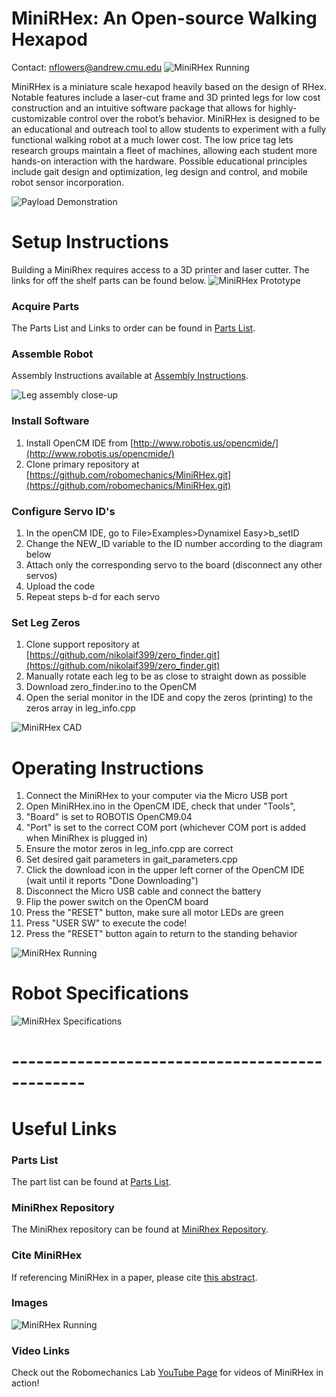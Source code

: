 # MiniRHex: An Open-source Walking Hexapod
Contact: nflowers@andrew.cmu.edu
![MiniRHex Running](Images/still.bmp)


MiniRHex is a miniature scale hexapod heavily based on the design of RHex. Notable features include a laser-cut frame and 3D printed legs for low cost construction and an intuitive software package that allows for highly-customizable control over the robot’s behavior. MiniRHex is designed to be an educational and outreach tool to allow students to experiment with a fully functional walking robot at a much lower cost. The low price tag lets research groups maintain a fleet of machines, allowing each student more hands-on interaction with the hardware. Possible educational principles include gait design and optimization, leg design and control, and mobile robot sensor incorporation.

![Payload Demonstration](Images/Brick_carrying.png)

# Setup Instructions
Building a MiniRhex requires access to a 3D printer and laser cutter. The links for off the shelf parts can be found below.
![MiniRHex Prototype](Images/mini1.jpg)

### Acquire Parts
The Parts List and Links to order can be found in [Parts List](https://github.com/robomechanics/MiniRHex/blob/master/HardwareList/).

### Assemble Robot
Assembly Instructions available at [Assembly Instructions](https://github.com/robomechanics/MiniRHex/tree/master/Assembly).

![Leg assembly close-up](Images/1.jpg)

### Install Software
1. Install OpenCM IDE from [http://www.robotis.us/opencmide/](http://www.robotis.us/opencmide/)
2. Clone primary repository at [https://github.com/robomechanics/MiniRHex.git](https://github.com/robomechanics/MiniRHex.git)

### Configure Servo ID's
1. In the openCM IDE, go to File>Examples>Dynamixel Easy>b_setID
2. Change the NEW_ID variable to the ID number according to the diagram below
3. Attach only the corresponding servo to the board (disconnect any other servos)
4. Upload the code
5. Repeat steps b-d for each servo

### Set Leg Zeros
1. Clone support repository at [https://github.com/nikolaif399/zero_finder.git](https://github.com/nikolaif399/zero_finder.git)
2. Manually rotate each leg to be as close to straight down as possible
3. Download zero_finder.ino to the OpenCM
4. Open the serial monitor in the IDE and copy the zeros (printing) to the zeros array in leg_info.cpp

![MiniRHex CAD](Images/RHex_Mini_IDS.JPG)

# Operating Instructions
1. Connect the MiniRHex to your computer via the Micro USB port
2. Open MiniRHex.ino in the OpenCM IDE, check that under "Tools",
3. "Board" is set to ROBOTIS OpenCM9.04
4. "Port" is set to the correct COM port (whichever COM port is added when MiniRhex is plugged in)
5. Ensure the motor zeros in leg_info.cpp are correct
6. Set desired gait parameters in gait_parameters.cpp
7. Click the download icon in the upper left corner of the OpenCM IDE (wait until it reports "Done Downloading")
8. Disconnect the Micro USB cable and connect the battery
9. Flip the power switch on the OpenCM board
10. Press the "RESET" button, make sure all motor LEDs are green
11. Press "USER SW" to execute the code!
12. Press the "RESET" button again to return to the standing behavior

![MiniRHex Running](Images/miniOnRock.bmp)

# Robot Specifications
![MiniRHex Specifications](Images/Spec_Chart.png)

# -----------------------------------------------

# Useful Links
### Parts List
The part list can be found at [Parts List](https://github.com/robomechanics/MiniRHex/blob/master/MiniRhexHardware.xlsx).
### MiniRhex Repository
The MiniRhex repository can be found at [MiniRhex Repository](https://github.com/robomechanics/MiniRHex.git).
### Cite MiniRHex
If referencing MiniRHex in a paper, please cite [this abstract](http://www.andrew.cmu.edu/user/amj1/papers/RSS2018ws_MiniRHex.pdf).
### Images
![MiniRHex Running](Images/miniOnRock.bmp)
### Video Links
Check out the Robomechanics Lab [YouTube Page](http://www.youtube.com) for videos of MiniRHex in action!





